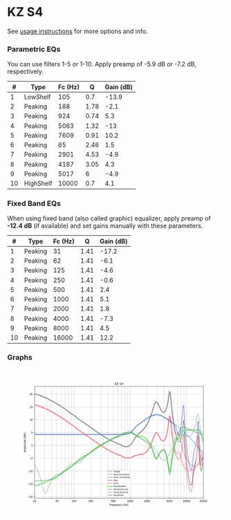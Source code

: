 # KZ S4
See [usage instructions](https://github.com/jaakkopasanen/AutoEq#usage) for more options and info.

### Parametric EQs
You can use filters 1-5 or 1-10. Apply preamp of -5.9 dB or -7.2 dB, respectively.

|   # | Type      |   Fc (Hz) |    Q |   Gain (dB) |
|-----|-----------|-----------|------|-------------|
|   1 | LowShelf  |       105 | 0.7  |       -13.9 |
|   2 | Peaking   |       188 | 1.78 |        -2.1 |
|   3 | Peaking   |       924 | 0.74 |         5.3 |
|   4 | Peaking   |      5063 | 1.32 |       -13   |
|   5 | Peaking   |      7609 | 0.91 |        10.2 |
|   6 | Peaking   |        65 | 2.46 |         1.5 |
|   7 | Peaking   |      2901 | 4.53 |        -4.9 |
|   8 | Peaking   |      4187 | 3.05 |         4.3 |
|   9 | Peaking   |      5017 | 6    |        -4.9 |
|  10 | HighShelf |     10000 | 0.7  |         4.1 |

### Fixed Band EQs
When using fixed band (also called graphic) equalizer, apply preamp of **-12.4 dB** (if available) and set gains manually with these parameters.

|   # | Type    |   Fc (Hz) |    Q |   Gain (dB) |
|-----|---------|-----------|------|-------------|
|   1 | Peaking |        31 | 1.41 |       -17.2 |
|   2 | Peaking |        62 | 1.41 |        -6.1 |
|   3 | Peaking |       125 | 1.41 |        -4.6 |
|   4 | Peaking |       250 | 1.41 |        -0.6 |
|   5 | Peaking |       500 | 1.41 |         2.4 |
|   6 | Peaking |      1000 | 1.41 |         5.1 |
|   7 | Peaking |      2000 | 1.41 |         1.8 |
|   8 | Peaking |      4000 | 1.41 |        -7.3 |
|   9 | Peaking |      8000 | 1.41 |         4.5 |
|  10 | Peaking |     16000 | 1.41 |        12.2 |

### Graphs
![](./KZ%20S4.png)
